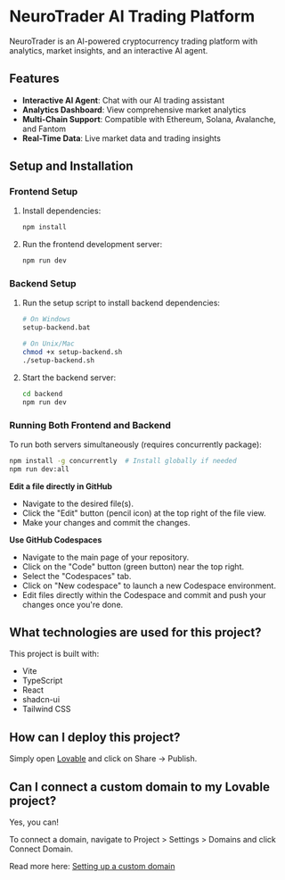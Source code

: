 # NeuroTrader AI Trading Platform

NeuroTrader is an AI-powered cryptocurrency trading platform with analytics, market insights, and an interactive AI agent.

## Features

- **Interactive AI Agent**: Chat with our AI trading assistant
- **Analytics Dashboard**: View comprehensive market analytics
- **Multi-Chain Support**: Compatible with Ethereum, Solana, Avalanche, and Fantom
- **Real-Time Data**: Live market data and trading insights

## Setup and Installation

### Frontend Setup

1. Install dependencies:
   ```bash
   npm install
   ```

2. Run the frontend development server:
   ```bash
   npm run dev
   ```

### Backend Setup

1. Run the setup script to install backend dependencies:
   ```bash
   # On Windows
   setup-backend.bat
   
   # On Unix/Mac
   chmod +x setup-backend.sh
   ./setup-backend.sh
   ```

2. Start the backend server:
   ```bash
   cd backend
   npm run dev
   ```

### Running Both Frontend and Backend

To run both servers simultaneously (requires concurrently package):

```bash
npm install -g concurrently  # Install globally if needed
npm run dev:all
```

**Edit a file directly in GitHub**

- Navigate to the desired file(s).
- Click the "Edit" button (pencil icon) at the top right of the file view.
- Make your changes and commit the changes.

**Use GitHub Codespaces**

- Navigate to the main page of your repository.
- Click on the "Code" button (green button) near the top right.
- Select the "Codespaces" tab.
- Click on "New codespace" to launch a new Codespace environment.
- Edit files directly within the Codespace and commit and push your changes once you're done.

## What technologies are used for this project?

This project is built with:

- Vite
- TypeScript
- React
- shadcn-ui
- Tailwind CSS

## How can I deploy this project?

Simply open [Lovable](https://lovable.dev/projects/d2f3f54b-9cf5-4cb4-89b9-bf50bd9f52e7) and click on Share -> Publish.

## Can I connect a custom domain to my Lovable project?

Yes, you can!

To connect a domain, navigate to Project > Settings > Domains and click Connect Domain.

Read more here: [Setting up a custom domain](https://docs.lovable.dev/tips-tricks/custom-domain#step-by-step-guide)
